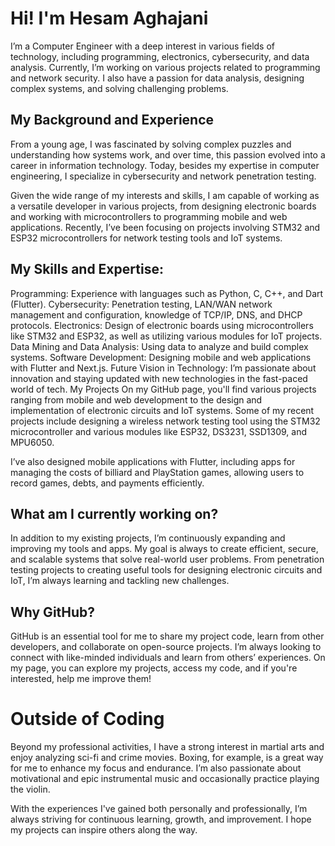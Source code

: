 # Hi! I'm Hesam Aghajani


I’m a Computer Engineer with a deep interest in various fields of technology, including programming, electronics, cybersecurity, and data analysis. Currently, I’m working on various projects related to programming and network security. I also have a passion for data analysis, designing complex systems, and solving challenging problems.

## My Background and Experience
From a young age, I was fascinated by solving complex puzzles and understanding how systems work, and over time, this passion evolved into a career in information technology. Today, besides my expertise in computer engineering, I specialize in cybersecurity and network penetration testing.

Given the wide range of my interests and skills, I am capable of working as a versatile developer in various projects, from designing electronic boards and working with microcontrollers to programming mobile and web applications. Recently, I’ve been focusing on projects involving STM32 and ESP32 microcontrollers for network testing tools and IoT systems.

## My Skills and Expertise:
Programming: Experience with languages such as Python, C, C++, and Dart (Flutter).
Cybersecurity: Penetration testing, LAN/WAN network management and configuration, knowledge of TCP/IP, DNS, and DHCP protocols.
Electronics: Design of electronic boards using microcontrollers like STM32 and ESP32, as well as utilizing various modules for IoT projects.
Data Mining and Data Analysis: Using data to analyze and build complex systems.
Software Development: Designing mobile and web applications with Flutter and Next.js.
Future Vision in Technology: I’m passionate about innovation and staying updated with new technologies in the fast-paced world of tech.
My Projects
On my GitHub page, you'll find various projects ranging from mobile and web development to the design and implementation of electronic circuits and IoT systems. Some of my recent projects include designing a wireless network testing tool using the STM32 microcontroller and various modules like ESP32, DS3231, SSD1309, and MPU6050.

I’ve also designed mobile applications with Flutter, including apps for managing the costs of billiard and PlayStation games, allowing users to record games, debts, and payments efficiently.

## What am I currently working on?
In addition to my existing projects, I’m continuously expanding and improving my tools and apps. My goal is always to create efficient, secure, and scalable systems that solve real-world user problems. From penetration testing projects to creating useful tools for designing electronic circuits and IoT, I’m always learning and tackling new challenges.

## Why GitHub?
GitHub is an essential tool for me to share my project code, learn from other developers, and collaborate on open-source projects. I’m always looking to connect with like-minded individuals and learn from others’ experiences. On my page, you can explore my projects, access my code, and if you're interested, help me improve them!

# Outside of Coding
Beyond my professional activities, I have a strong interest in martial arts and enjoy analyzing sci-fi and crime movies. Boxing, for example, is a great way for me to enhance my focus and endurance. I’m also passionate about motivational and epic instrumental music and occasionally practice playing the violin.

With the experiences I've gained both personally and professionally, I’m always striving for continuous learning, growth, and improvement. I hope my projects can inspire others along the way.
